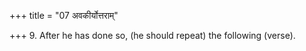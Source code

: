 +++
title = "07 अवकीर्योत्तराम्"

+++
9. After he has done so, (he should repeat) the following (verse).
